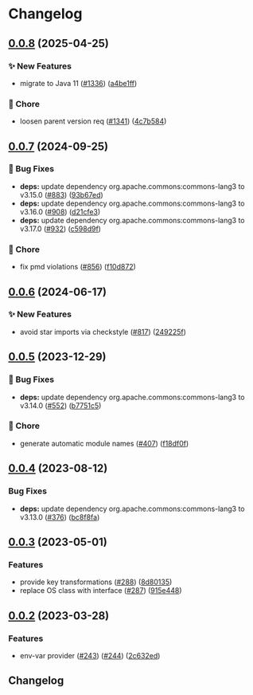 # Changelog

## [0.0.8](https://github.com/open-feature/java-sdk-contrib/compare/dev.openfeature.contrib.providers.env-var-v0.0.7...dev.openfeature.contrib.providers.env-var-v0.0.8) (2025-04-25)


### ✨ New Features

* migrate to Java 11 ([#1336](https://github.com/open-feature/java-sdk-contrib/issues/1336)) ([a4be1ff](https://github.com/open-feature/java-sdk-contrib/commit/a4be1ff66870a72189873171e83c5b65dbb9991c))


### 🧹 Chore

* loosen parent version req ([#1341](https://github.com/open-feature/java-sdk-contrib/issues/1341)) ([4c7b584](https://github.com/open-feature/java-sdk-contrib/commit/4c7b58413b47db5c8c52b906ec2cbbc846779199))

## [0.0.7](https://github.com/open-feature/java-sdk-contrib/compare/dev.openfeature.contrib.providers.env-var-v0.0.6...dev.openfeature.contrib.providers.env-var-v0.0.7) (2024-09-25)


### 🐛 Bug Fixes

* **deps:** update dependency org.apache.commons:commons-lang3 to v3.15.0 ([#883](https://github.com/open-feature/java-sdk-contrib/issues/883)) ([93b67ed](https://github.com/open-feature/java-sdk-contrib/commit/93b67edaf5a1f81c6eb6341b1fa94d17190bcf1f))
* **deps:** update dependency org.apache.commons:commons-lang3 to v3.16.0 ([#908](https://github.com/open-feature/java-sdk-contrib/issues/908)) ([d21cfe3](https://github.com/open-feature/java-sdk-contrib/commit/d21cfe3ac7da1ff6e1a4dc2ee4b0db5c24ed4847))
* **deps:** update dependency org.apache.commons:commons-lang3 to v3.17.0 ([#932](https://github.com/open-feature/java-sdk-contrib/issues/932)) ([c598d9f](https://github.com/open-feature/java-sdk-contrib/commit/c598d9f0a61f2324fb85d72fdfea34811283c575))


### 🧹 Chore

* fix pmd violations ([#856](https://github.com/open-feature/java-sdk-contrib/issues/856)) ([f10d872](https://github.com/open-feature/java-sdk-contrib/commit/f10d87205dd6a21222de362694d208fd293d9200))

## [0.0.6](https://github.com/open-feature/java-sdk-contrib/compare/dev.openfeature.contrib.providers.env-var-v0.0.5...dev.openfeature.contrib.providers.env-var-v0.0.6) (2024-06-17)


### ✨ New Features

* avoid star imports via checkstyle ([#817](https://github.com/open-feature/java-sdk-contrib/issues/817)) ([249225f](https://github.com/open-feature/java-sdk-contrib/commit/249225f4e0f981dbe7ea69330990c2509e4e4292))

## [0.0.5](https://github.com/open-feature/java-sdk-contrib/compare/dev.openfeature.contrib.providers.env-var-v0.0.4...dev.openfeature.contrib.providers.env-var-v0.0.5) (2023-12-29)


### 🐛 Bug Fixes

* **deps:** update dependency org.apache.commons:commons-lang3 to v3.14.0 ([#552](https://github.com/open-feature/java-sdk-contrib/issues/552)) ([b7751c5](https://github.com/open-feature/java-sdk-contrib/commit/b7751c5531e8fae5438cf8e9c40870a66b91aaba))


### 🧹 Chore

* generate automatic module names ([#407](https://github.com/open-feature/java-sdk-contrib/issues/407)) ([f18df0f](https://github.com/open-feature/java-sdk-contrib/commit/f18df0f7bcfc0db3e1ef10aa299aa7d7a17d74f7))

## [0.0.4](https://github.com/open-feature/java-sdk-contrib/compare/dev.openfeature.contrib.providers.env-var-v0.0.3...dev.openfeature.contrib.providers.env-var-v0.0.4) (2023-08-12)


### Bug Fixes

* **deps:** update dependency org.apache.commons:commons-lang3 to v3.13.0 ([#376](https://github.com/open-feature/java-sdk-contrib/issues/376)) ([bc8f8fa](https://github.com/open-feature/java-sdk-contrib/commit/bc8f8fab5be2df84531c5bc3dbb269a984c1ccaa))

## [0.0.3](https://github.com/open-feature/java-sdk-contrib/compare/dev.openfeature.contrib.providers.env-var-v0.0.2...dev.openfeature.contrib.providers.env-var-v0.0.3) (2023-05-01)


### Features

* provide key transformations ([#288](https://github.com/open-feature/java-sdk-contrib/issues/288)) ([8d80135](https://github.com/open-feature/java-sdk-contrib/commit/8d801355761f666ad82d5366bc6573b8cf8c7478))
* replace OS class with interface ([#287](https://github.com/open-feature/java-sdk-contrib/issues/287)) ([915e448](https://github.com/open-feature/java-sdk-contrib/commit/915e448bcf06d61756f79d3a6270509e27e63cc1))

## [0.0.2](https://github.com/open-feature/java-sdk-contrib/compare/dev.openfeature.contrib.providers.env-var-v0.0.1...dev.openfeature.contrib.providers.env-var-v0.0.2) (2023-03-28)


### Features

* env-var provider ([#243](https://github.com/open-feature/java-sdk-contrib/issues/243)) ([#244](https://github.com/open-feature/java-sdk-contrib/issues/244)) ([2c632ed](https://github.com/open-feature/java-sdk-contrib/commit/2c632ed3069051ee6f90d88a4bf96e27feb70e46))

## Changelog
